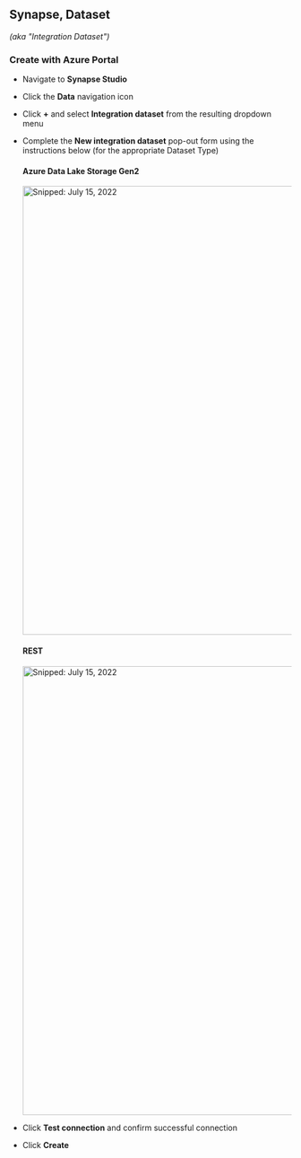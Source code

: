 ## Synapse, Dataset
_(aka "Integration Dataset")_

### Create with Azure Portal

* Navigate to **Synapse Studio**
* Click the **Data** navigation icon
* Click **+** and select **Integration dataset** from the resulting dropdown menu
* Complete the **New integration dataset** pop-out form using the instructions below (for the appropriate Dataset Type)

  #### Azure Data Lake Storage Gen2

  <img src="https://user-images.githubusercontent.com/44923999/179226530-e8cbe93b-b710-481f-9372-b0abe09cab98.png" width="800" title="Snipped: July 15, 2022" />
  
  #### REST

  <img src="https://user-images.githubusercontent.com/44923999/179225093-b4edee7b-1e39-4e6c-b710-7d07fe9a29ff.png" width="800" title="Snipped: July 15, 2022" />

* Click **Test connection** and confirm successful connection
* Click **Create**
